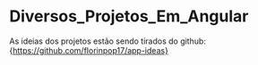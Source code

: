 # Diversos_Projetos_Em_Angular

As ideias dos projetos estão sendo tirados do github: {https://github.com/florinpop17/app-ideas}

